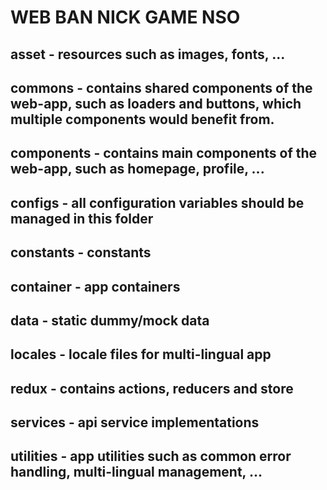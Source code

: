 # WEB BAN NICK GAME NSO
## asset - resources such as images, fonts, ...
## commons - contains shared components of the web-app, such as loaders and buttons, which multiple components would benefit from.
## components - contains main components of the web-app, such as homepage, profile, ...
## configs - all configuration variables should be managed in this folder
## constants - constants
## container - app containers
## data - static dummy/mock data
## locales - locale files for multi-lingual app
## redux - contains actions, reducers and store
## services - api service implementations
## utilities - app utilities such as common error handling, multi-lingual management, ...